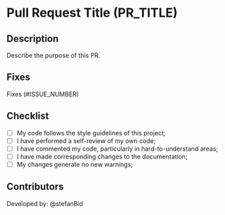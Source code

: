 # Pull Request Title (PR_TITLE)

## Description

Describe the purpose of this PR.

## Fixes

Fixes (#ISSUE_NUMBER)

## Checklist

- [ ] My code follows the style guidelines of this project;
- [ ] I have performed a self-review of my own code;
- [ ] I have commented my code, particularly in hard-to-understand areas;
- [ ] I have made corresponding changes to the documentation;
- [ ] My changes generate no new warnings;

## Contributors

Developed by: @stefanBid
